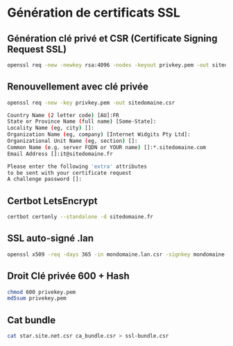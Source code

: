 # Génération de certificats SSL

## Génération clé privé et CSR (Certificate Signing Request SSL)
```sh
openssl req -new -newkey rsa:4096 -nodes -keyout privkey.pem -out sitedomaine.csr
```
## Renouvellement avec clé privée 
```sh
openssl req -new -key privkey.pem -out sitedomaine.csr
```
```sh
Country Name (2 letter code) [AU]:FR
State or Province Name (full name) [Some-State]:
Locality Name (eg, city) []:
Organization Name (eg, company) [Internet Widgits Pty Ltd]:
Organizational Unit Name (eg, section) []:
Common Name (e.g. server FQDN or YOUR name) []:*.sitedomaine.com
Email Address []:it@sitedomaine.fr

Please enter the following 'extra' attributes
to be sent with your certificate request
A challenge password []:
```
## Certbot LetsEncrypt
```sh
certbot certonly --standalone -d sitedomaine.fr
```
## SSL auto-signé .lan
```sh
openssl x509 -req -days 365 -in mondomaine.lan.csr -signkey mondomaine.lan.key -out mondomaine.lan.crt
```
## Droit Clé privée 600 + Hash
```sh
chmod 600 privekey.pem
md5sum privekey.pem
```
## Cat bundle
```sh
cat star.site.net.csr ca_bundle.csr > ssl-bundle.csr
```
